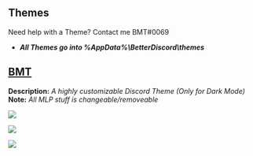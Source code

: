 ## Themes
Need help with a Theme? Contact me BMT#0069
* ***All **Themes** go into %AppData%\BetterDiscord\themes***

## [BMT](https://github.com/PONYMODZ/Discord-stuff/blob/master/themes/bmt/BMT.theme.css)

**Description:** <i>A highly customizable Discord Theme (Only for Dark Mode)</i>
**Note:** <i>All MLP stuff is changeable/removeable</i>

![](https://i.imgur.com/iiwCqLO.png)

![](https://i.imgur.com/ItbIiHh.png)

![](https://i.imgur.com/b40is94.png)

